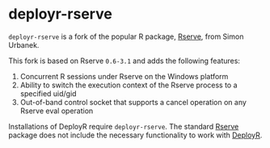 deployr-rserve
==============

`deployr-rserve` is a fork of the popular R package, [Rserve](https://github.com/s-u/Rserve), from Simon Urbanek.  

This fork is based on Rserve `0.6-3.1` and adds the following features:
1.  Concurrent R sessions under Rserve on the Windows platform
2. Ability to switch the execution context of the Rserve process to a specified uid/gid
3. Out-of-band control socket that supports a cancel operation on any Rserve eval operation

Installations of DeployR require `deployr-rserve`.  The standard [Rserve](https://github.com/s-u/Rserve) package does not include the necessary functionality to work with [DeployR](https://github.com/deployr/server).
